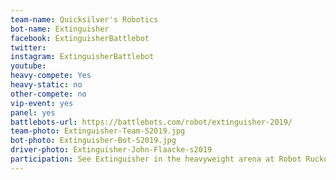 ```yaml
---
team-name: Quicksilver's Robotics
bot-name: Extinguisher
facebook: ExtinguisherBattlebot
twitter:
instagram: ExtinguisherBattlebot
youtube:
heavy-compete: Yes
heavy-static: no
other-compete: no
vip-event: yes
panel: yes
battlebots-url: https://battlebots.com/robot/extinguisher-2019/
team-photo: Extinguisher-Team-S2019.jpg
bot-photo: Extinguisher-Bot-S2019.jpg
driver-photo: Extinguisher-John-Flaacke-s2019
participation: See Extinguisher in the heavyweight arena at Robot Ruckus 2019, and you can learn more about the bot and the team at a panel discussion or at the Ruckus VIP fundraiser!
---
```

